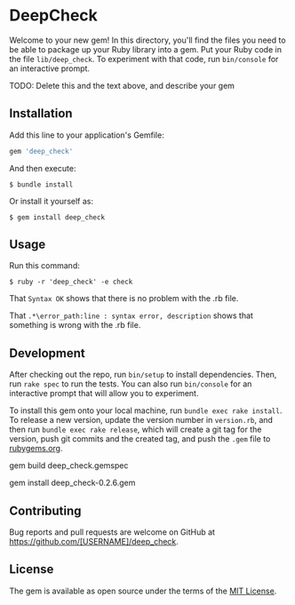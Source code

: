 # DeepCheck

Welcome to your new gem! In this directory, you'll find the files you need to be able to package up your Ruby library into a gem. Put your Ruby code in the file `lib/deep_check`. To experiment with that code, run `bin/console` for an interactive prompt.

TODO: Delete this and the text above, and describe your gem

## Installation

Add this line to your application's Gemfile:

```ruby
gem 'deep_check'
```

And then execute:

    $ bundle install

Or install it yourself as:

    $ gem install deep_check

## Usage

Run this command:

    $ ruby -r 'deep_check' -e check

That `Syntax OK` shows that there is no problem with the .rb file.

That `.*\error_path:line : syntax error, description` shows that something is wrong with the .rb file. 

## Development

After checking out the repo, run `bin/setup` to install dependencies. Then, run `rake spec` to run the tests. You can also run `bin/console` for an interactive prompt that will allow you to experiment.

To install this gem onto your local machine, run `bundle exec rake install`. To release a new version, update the version number in `version.rb`, and then run `bundle exec rake release`, which will create a git tag for the version, push git commits and the created tag, and push the `.gem` file to [rubygems.org](https://rubygems.org).

gem build deep_check.gemspec

gem install deep_check-0.2.6.gem

## Contributing

Bug reports and pull requests are welcome on GitHub at https://github.com/[USERNAME]/deep_check.

## License

The gem is available as open source under the terms of the [MIT License](https://opensource.org/licenses/MIT).
